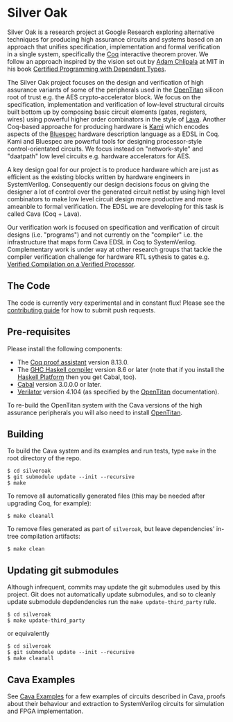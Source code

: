 # Silver Oak

Silver Oak is a research project at Google Research exploring alternative
techniques for producing high assurance circuits and systems based on an
approach that unifies specification, implementation and formal verification
in a single system, specifically the [Coq](https://coq.inria.fr/) interactive
theorem prover. We follow an approach inspired by the vision set out by
[Adam Chlipala](http://adam.chlipala.net/) at MIT in his book
[Certified Programming with Dependent Types](http://adam.chlipala.net/cpdt/).

The Silver Oak project focuses on the design and verification of high assurance variants
of some of the peripherals used in the [OpenTitan](https://opentitan.org/) silicon root of trust e.g.
the AES crypto-accelerator block. We focus on the specification, implementation
and verification of low-level structural circuits built bottom up by composing
basic circuit elements (gates, registers, wires) using powerful higher order
combinators in the style of [Lava](https://dl.acm.org/doi/abs/10.1145/291251.289440).
Another Coq-based approache for producing hardware is
[Kami](https://plv.csail.mit.edu/kami/) which encodes aspects of the
[Bluespec](http://wiki.bluespec.com/) hardware description language as a EDSL in Coq.
Kami and Bluespec are powerful tools for designing processor-style control-orientated
circuits. We focus instead on "network-style" and "daatpath" low level circuits
e.g. hardware accelerators for AES.

A key design goal for our project is to produce hardware which are just as
efficient as the existing blocks written by hardware engineers in SystemVerilog.
Consequently our design decisions focus on giving the designer a lot of
control over the generated circuit netlist by using high level combinators
to make low level circuit design more productive and more ameanble to
formal verification. The EDSL we are developing for this task is called
Cava (Coq + Lava).

Our verification work is focused on specification and verification of
circuit designs (i.e. "programs") and not currently on the "compiler" i.e.
the infrastructure that maps form Cava EDSL in Coq to SystemVerilog. Complementary
work is under way at other research groups that tackle the compiler
verification challenge for hardware RTL sythesis to gates e.g.
[Verified Compilation on a Verified Processor](https://ts.data61.csiro.au/publications/csiro_full_text/Loeoew_KTMNAF_19.pdf).

## The Code

The code is currently very experimental and in constant flux! Please see the [contributing guide](CONTRIBUTING.md) for how to submit push
requests.

## Pre-requisites

Please install the following components:

* The [Coq proof assistant](https://coq.inria.fr/) version 8.13.0.
* The [GHC Haskell compiler](https://www.haskell.org/ghc/) version 8.6 or later (note that if you install the [Haskell Platform](https://www.haskell.org/platform/) then you get Cabal, too).
* [Cabal](https://www.haskell.org/cabal/) version 3.0.0.0 or later.
* [Verilator](https://www.veripool.org/wiki/verilator) version 4.104 (as specified by the
  [OpenTitan](https://docs.opentitan.org/doc/ug/install_instructions/#verilator) documentation).

To re-build the OpenTitan system with the Cava versions of the high assurance
peripherals you will also need to install [OpenTitan](https://github.com/lowRISC/opentitan/blob/master/README.md).

## Building

To build the Cava system and its examples and run tests, type `make` in the root directory of the repo.

```console
$ cd silveroak
$ git submodule update --init --recursive
$ make
```

To remove all automatically generated files (this may be needed after upgrading Coq, for example):
```console
$ make cleanall
```

To remove files generated as part of `silveroak`, but leave dependencies' in-tree compilation artifacts:
```console
$ make clean
```

## Updating git submodules

Although infrequent, commits may update the git submodules used by this project.
Git does not automatically update submodules, and so to cleanly update submodule
depdendencies run the `make update-third_party` rule.

```console
$ cd silveroak
$ make update-third_party
```

or equivalently

```console
$ cd silveroak
$ git submodule update --init --recursive
$ make cleanall
```

## Cava Examples
See [Cava Examples](https://github.com/project-oak/silveroak/blob/main/examples/README.md) for a few examples of circuits described in Cava, proofs about their behaviour and extraction to SystemVerilog circuits for simulation and FPGA implementation.

